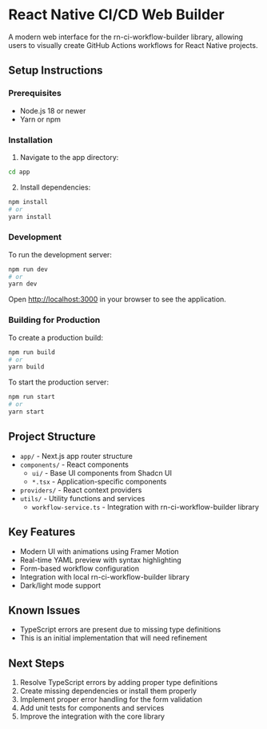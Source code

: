 # React Native CI/CD Web Builder

A modern web interface for the rn-ci-workflow-builder library, allowing users to visually create GitHub Actions workflows for React Native projects.

## Setup Instructions

### Prerequisites

- Node.js 18 or newer
- Yarn or npm

### Installation

1. Navigate to the app directory:

```bash
cd app
```

2. Install dependencies:

```bash
npm install
# or
yarn install
```

### Development

To run the development server:

```bash
npm run dev
# or
yarn dev
```

Open [http://localhost:3000](http://localhost:3000) in your browser to see the application.

### Building for Production

To create a production build:

```bash
npm run build
# or
yarn build
```

To start the production server:

```bash
npm run start
# or
yarn start
```

## Project Structure

- `app/` - Next.js app router structure
- `components/` - React components
  - `ui/` - Base UI components from Shadcn UI
  - `*.tsx` - Application-specific components
- `providers/` - React context providers
- `utils/` - Utility functions and services
  - `workflow-service.ts` - Integration with rn-ci-workflow-builder library

## Key Features

- Modern UI with animations using Framer Motion
- Real-time YAML preview with syntax highlighting
- Form-based workflow configuration
- Integration with local rn-ci-workflow-builder library
- Dark/light mode support

## Known Issues

- TypeScript errors are present due to missing type definitions
- This is an initial implementation that will need refinement

## Next Steps

1. Resolve TypeScript errors by adding proper type definitions
2. Create missing dependencies or install them properly
3. Implement proper error handling for the form validation
4. Add unit tests for components and services
5. Improve the integration with the core library